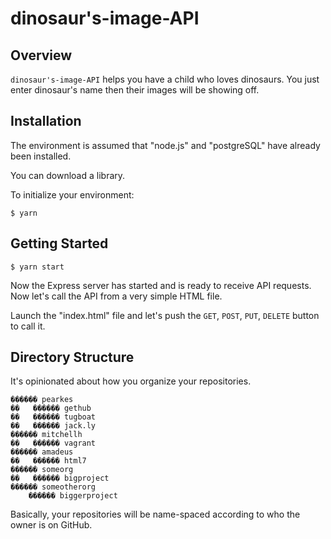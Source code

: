 # dinosaur's-image-API


## Overview

`dinosaur's-image-API` helps you have a child who loves dinosaurs. You just enter dinosaur's name
 then their images will be showing off.


## Installation
The environment is assumed that "node.js" and "postgreSQL" have already been installed.

You can download a library.

To initialize your environment:

    $ yarn



## Getting Started

    $ yarn start

Now the Express server has started and is ready to receive API requests.
Now let's call the API from a very simple HTML file.

Launch the "index.html" file and let's push the `GET`, `POST`, `PUT`, `DELETE` button to call it.

## Directory Structure

It's opinionated about how you organize your repositories.

    ������ pearkes
    ��   ������ gethub
    ��   ������ tugboat
    ��   ������ jack.ly
    ������ mitchellh
    ��   ������ vagrant
    ������ amadeus
    ��   ������ html7
    ������ someorg
    ��   ������ bigproject
    ������ someotherorg
        ������ biggerproject

Basically, your repositories will be name-spaced according
to who the owner is on GitHub.

